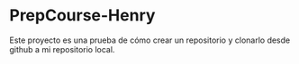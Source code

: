 # PrepCourse-Henry
Este proyecto es una prueba de cómo crear un repositorio y clonarlo desde github a mi repositorio local.

